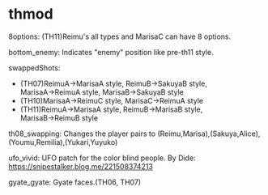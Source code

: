 # thmod

8options: (TH11)Reimu's all types and MarisaC can have 8 options.

bottom_enemy: Indicates "enemy" position like pre-th11 style.

swappedShots:
* (TH07)ReimuA→MarisaA style, ReimuB→SakuyaB style, MarisaA→ReimuA style, MarisaB→SakuyaB style
* (TH10)MarisaA→ReimuC style, MarisaC→ReimuA style
* (TH11)ReimuA→MarisaA style, ReimuB→MarisaB style, MarisaB→ReimuB style

th08_swapping: Changes the player pairs to (Reimu,Marisa),(Sakuya,Alice),(Youmu,Remilia),(Yukari,Yuyuko)

ufo_vivid: UFO patch for the color blind people. By Dide: https://snipestalker.blog.me/221508374213

gyate_gyate: Gyate faces.(TH06, TH07)